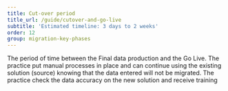 ```yaml
---
title: Cut-over period
title_url: /guide/cutover-and-go-live
subtitle: 'Estimated timeline: 3 days to 2 weeks'
order: 12
group: migration-key-phases
---
```


The period of time between the Final data production and the Go Live. The practice put manual processes in place and can continue using the existing solution (source) knowing that the data entered will not be migrated. The practice check the data accuracy on the new solution and receive training

<!-- [UPLIFT] replaced 'system' with 'solution' -->

